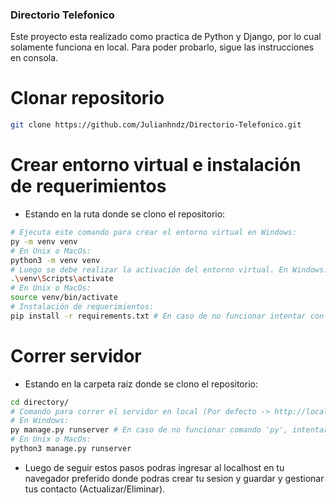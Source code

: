 ### Directorio Telefonico

Este proyecto esta realizado como practica de Python y Django, por lo cual solamente funciona en local. Para poder probarlo, sigue las instrucciones en consola.

# Clonar repositorio
```sh
git clone https://github.com/Julianhndz/Directorio-Telefonico.git
```
# Crear entorno virtual e instalación de requerimientos

- Estando en la ruta donde se clono el repositorio:

```sh
# Ejecuta este comando para crear el entorno virtual en Windows:
py -m venv venv
# En Unix o MacOs:
python3 -m venv venv
# Luego se debe realizar la activación del entorno virtual. En Windows:
.\venv\Scripts\activate
# En Unix o MacOs:
source venv/bin/activate
# Instalación de requerimientos:
pip install -r requirements.txt # En caso de no funcionar intentar con pip3.

```

# Correr servidor

- Estando en la carpeta raiz donde se clono el repositorio:

```sh
cd directory/
# Comando para correr el servidor en local (Por defecto -> http://localhost:8000 )
# En Windows:
py manage.py runserver # En caso de no funcionar comando 'py', intentar con 'pyhton'
# En Unix o MacOs:
python3 manage.py runserver
```

- Luego de seguir estos pasos podras ingresar al localhost en tu navegador preferido donde podras crear tu sesion y guardar y gestionar tus contacto (Actualizar/Eliminar).